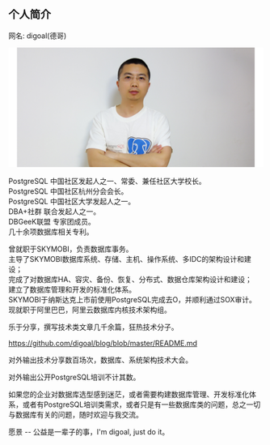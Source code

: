## 个人简介
网名: digoal(德哥)    
  
![pic](digoal.png)  
    
PostgreSQL 中国社区发起人之一、常委、兼任社区大学校长。  
PostgreSQL 中国社区杭州分会会长。  
PostgreSQL 中国社区大学发起人之一。  
DBA+社群 联合发起人之一。  
DBGeeK联盟 专家团成员。  
几十余项数据库相关专利。  
  
曾就职于SKYMOBI，负责数据库事务。  
主导了SKYMOBI数据库系统、存储、主机、操作系统、多IDC的架构设计和建设；  
完成了对数据库HA、容灾、备份、恢复、分布式、数据仓库架构设计和建设；  
建立了数据库管理和开发的标准化体系。  
SKYMOBI于纳斯达克上市前使用PostgreSQL完成去O，并顺利通过SOX审计。  
现就职于阿里巴巴，阿里云数据库内核技术架构组。  
  
乐于分享，撰写技术类文章几千余篇，狂热技术分子。  
  
https://github.com/digoal/blog/blob/master/README.md  
  
对外输出技术分享数百场次，数据库、系统架构技术大会。  
  
对外输出公开PostgreSQL培训不计其数。  
  
如果您的企业对数据库选型感到迷茫，或者需要构建数据库管理、开发标准化体系，或者有PostgreSQL培训类需求，或者只是有一些数据库类的问题，总之一切与数据库有关的问题，随时欢迎与我交流。  
  
愿景 -- 公益是一辈子的事，I'm digoal, just do it。  
